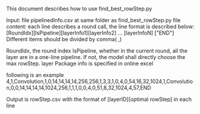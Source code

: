 This document describes how to use find_best_rowStep.py

Input: file pipelinedInfo.csv at same folder as find_best_rowStep.py
file content:
each line describes a round call, the line format is described below:
[RoundIdx][IsPipeline][layerInfo1][layerInfo2] ... [layerInfoN] ["END"]
Different items should be divided by comma( ,)

RoundIdx, the round index
IsPipeline, whether in the current round, all the layer are in a one-line pipeline. If not, the model shall directly choose the max rowStep.
layer Package info is specified in online excel


following is an example
4,1,Convolution,1,0,14,14,14,14,256,256,1,3,3,1,0,4,0,54,16,32,1024,1,Convolution,0,0,14,14,14,14,1024,256,1,1,1,0,0,4,0,51,8,32,1024,4,57,END

Output is rowStep.csv with the format of [layerID][optimal rowStep] in each line